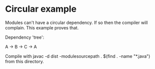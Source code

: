 # Circular example

Modules can't have a circular dependency. If so then the compiler will complain. This example proves that.

Dependency 'tree':

A -> B -> C -> A

Compile with javac -d dist -modulesourcepath . $(find . -name "*.java") from this directory.